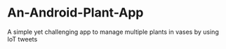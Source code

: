 # An-Android-Plant-App
A simple yet challenging app to manage multiple plants in vases by using IoT tweets
